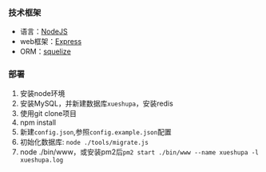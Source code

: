 ### 技术框架

* 语言：[NodeJS](http://nodejs.org/)
* web框架：[Express](http://www.expressjs.com.cn/)
* ORM：[squelize](http://docs.sequelizejs.com/en/latest/)

### 部署

1. 安装node环境
2. 安装MySQL，并新建数据库`xueshupa`，安装redis
3. 使用git clone项目
4. npm install
5. 新建`config.json`,参照`config.example.json`配置
6. 初始化数据库: `node ./tools/migrate.js`
7. node ./bin/www，或安装pm2后`pm2 start ./bin/www --name xueshupa -l xueshupa.log`

# 
